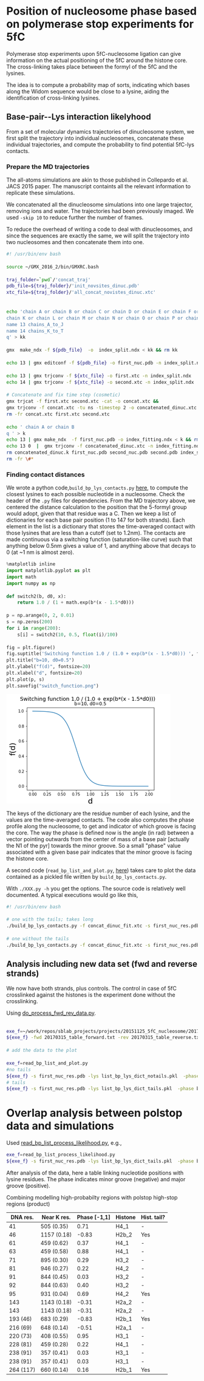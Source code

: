 # Position of nucleosome phase based on polymerase stop experiments for 5fC

Polymerase stop experiments upon 5fC-nucleosome ligation can give information on the actual positioning of the 5fC around the histone core. The cross-linking takes place between the formyl of the 5fC and the lysines.

The idea is to compute a probability map of sorts, indicating which bases along the Widom sequence would be close to a lysine, aiding the identification of cross-linking lysines.

## Base-pair--Lys interaction likelyhood

From a set of molecular dynamics trajectories of dinucleosome system, we first split the trajectory into individual nucleosomes, concatenate these individual trajectories, and compute the probability to find potential 5fC-lys contacts.

### Prepare the MD trajectories

The all-atoms simulations are akin to those published in Collepardo et al. JACS 2015 paper. The manuscript containts all the relevant information to replicate these simulations. 

We concatenated all the dinucleosome simulations into one large trajector, removing ions and water. The trajectories had been previously imaged. We used `-skip 10` to reduce further the number of frames.

To reduce the overhead of writing a code to deal with dinucleosomes, and since the sequences are exactly the same, we will split the trajectory into two nucleosomes and then concatenate them into one.


```bash
#! /usr/bin/env bash

source ~/GMX_2016_2/bin/GMXRC.bash

traj_folder=`pwd`/'concat_traj'
pdb_file=${traj_folder}/'init_novsites_dinuc.pdb'
xtc_file=${traj_folder}/'all_concat_novistes_dinuc.xtc'


echo 'chain A or chain B or chain C or chain D or chain E or chain F or chain G or chain H or chain I or chain J
chain K or chain L or chain M or chain N or chain O or chain P or chain Q or chain R or chain S or chain T
name 13 chains_A_to_J
name 14 chains_K_to_T
q' > kk

gmx  make_ndx -f ${pdb_file}  -o  index_split.ndx < kk && rm kk

echo 13 | gmx editconf -f ${pdb_file} -o first_nuc.pdb -n index_split.ndx -resnr 1

echo 13 | gmx trjconv -f ${xtc_file} -o first.xtc -n index_split.ndx
echo 14 | gmx trjconv -f ${xtc_file} -o second.xtc -n index_split.ndx

# Concatenate and fix time step (cosmetic)
gmx trjcat -f first.xtc second.xtc -cat -o concat.xtc &&
gmx trjconv -f concat.xtc -tu ns -timestep 2 -o concatenated_dinuc.xtc &&
rm -fr concat.xtc first.xtc second.xtc

echo ' chain A or chain B
q ' > k
echo 13 | gmx make_ndx  -f first_nuc.pdb -o index_fitting.ndx < k && rm k
echo 13 0  |  gmx trjconv -f concatenated_dinuc.xtc -n index_fitting.ndx -s first_nuc.pdb -o concat_dinuc_fit.xtc -fit rot+trans &&
rm concatenated_dinuc.k first_nuc.pdb second_nuc.pdb second.pdb index_split.ndx index_fitting.ndx
rm -fr \#*
```

### Finding contact distances

We wrote a python code,`build_bp_lys_contacts.py` [here](scripts/build_bp_lys_contacts.py), to compute the closest lysines to each possible nucleotide in a nucleosome. Check the header of the `.py` files for dependencies. From the MD trajectory above, we centered the distance calculation to the position that the 5-formyl group would adopt, given that that residue was a C. Then we keep a list of dictionaries for each base pair position (1 to 147 for both strands). Each element in the list is a dictionary that stores the time-averaged contact with those lysines that are less than a cutoff (set to 1.2nm). The contacts are made continuous via a switching function (saturation-like curve) such that anything below 0.5nm gives a value of 1, and anything above that decays to 0 (at ~1 nm is almost zero).

```python
%matplotlib inline
import matplotlib.pyplot as plt
import math
import numpy as np

def switch2(b, d0, x):
    return 1.0 / (1 + math.exp(b*(x - 1.5*d0)))

p = np.arange(0, 2, 0.01)
s = np.zeros(200)
for i in range(200):
    s[i] = switch2(10, 0.5, float(i)/100)

fig = plt.figure()
fig.suptitle('Switching function 1.0 / (1.0 + exp(b*(x - 1.5*d0))) ', fontsize=14)
plt.title("b=10, d0=0.5")
plt.ylabel("f(d)", fontsize=20)
plt.xlabel("d", fontsize=20)
plt.plot(p, s)
plt.savefig("switch_function.png")
```

![switch_function](pictures/switch_function.png)

The keys of the dictionary are the residue number of each lysine, and the values are the time-averaged contacts. The code also computes the phase profile along the nucleosome, to get and indicator of which groove is facing the core. The way the phase is defined now is the angle (in rad) between a vector pointing outwards from the center of mass of a base pair \[actually the N1 of the pyr] towards the minor groove. So a small "phase" value associated with a given base pair indicates that the minor groove is facing the histone core.

A second code (`read_bp_list_and_plot.py`, [here](scripts/read_bp_list_and_plot.py)) takes care to plot the data contained as a pickled file written by `build_bp_lys_contacts.py`.


With `./XXX.py -h` you get the options. The source code is relatively well documented. A typical executions would go like this,

```bash
#! /usr/bin/env bash

# one with the tails; takes long
./build_bp_lys_contacts.py -f concat_dinuc_fit.xtc -s first_nuc_res.pdb -st 4252 -ol list_bp_lys_dict_tails.pkl

# one without the tails
./build_bp_lys_contacts.py -f concat_dinuc_fit.xtc -s first_nuc_res.pdb -st 4252 -notails -ol list_bp_lys_dict_notails.pkl
```

## Analysis including new data set (fwd and reverse strands)

We now have both strands, plus controls. The control in case of 5fC crosslinked against the histones is the experiment done without the crosslinking.

Using [do_process_fwd_rev_data.py](scripts/do_process_fwd_rev_data.py).

```bash

exe_f=~/work/repos/sblab_projects/projects/20151125_5fC_nucleosome/20170130_polymerase_stop_modelling/scripts/do_process_fwd_rev_data.py
${exe_f} -fwd 20170315_table_forward.txt -rev 20170315_table_reverse.txt -o poly_stop

# add the data to the plot

exe_f=read_bp_list_and_plot.py
#no tails
${exe_f} -s first_nuc_res.pdb -lys list_bp_lys_dict_notails.pkl  -phase bp_phase_profile.txt -exp poly_stop_fwd.dat poly_stop_rev.dat -o lys_contact_map_notails
# tails
${exe_f} -s first_nuc_res.pdb -lys list_bp_lys_dict_tails.pkl  -phase bp_phase_profile.txt -o lys_contact_map_tails -exp poly_stop_fwd.dat poly_stop_rev.dat
```


# Overlap analysis between polstop data and simulations

Used [read_bp_list_process_likelihood.py](scripts/read_bp_list_process_likelihood.py), e.g.,

```bash
exe_f=read_bp_list_process_likelihood.py
${exe_f} -s first_nuc_res.pdb -lys list_bp_lys_dict_tails.pkl  -phase bp_phase_profile.txt -exp poly_stop_fwd.dat poly_stop_rev.dat  -seq widom601.fa
```

After analysis of the data, here a table linking nucleotide positions with lysine residues. The phase indicates minor groove (negative) and major groove (positive).

Combining modelling high-probabilty regions with polstop high-stop regions (product)

| DNA res.  | Near K res. | Phase [-1,1] | Histone | Hist. tail? |
| --------- | ----------- | ------------ | ------- | ----------- |
| 41        | 505 (0.35)  | 0.71         | H4_1    | -           |
| 46        | 1157 (0.18) | -0.83        | H2b_2   | Yes         |
| 61        | 459 (0.62)  | 0.37         | H4_1    | -           |
| 63        | 459 (0.58)  | 0.88         | H4_1    | -           |
| 71        | 895 (0.30)  | 0.29         | H3_2    | -           |
| 81        | 946 (0.27)  | 0.22         | H4_2    | -           |
| 91        | 844 (0.45)  | 0.03         | H3_2    | -           |
| 92        | 844 (0.63)  | 0.40         | H3_2    | -           |
| 95        | 931 (0.04)  | 0.69         | H4_2    | Yes         |
| 143       | 1143 (0.18) | -0.31        | H2a_2   | -           |
| 143       | 1143 (0.18) | -0.31        | H2a_2   | -           |
| 193 (46)  | 683 (0.29)  | -0.83        | H2b_1   | Yes         |
| 216 (69)  | 648 (0.14)  | -0.51        | H2a_1   | -           |
| 220 (73)  | 408 (0.55)  | 0.95         | H3_1    | -           |
| 228 (81)  | 459 (0.28)  | 0.22         | H4_1    | -           |
| 238 (91)  | 357 (0.41)  | 0.03         | H3_1    | -           |
| 238 (91)  | 357 (0.41)  | 0.03         | H3_1    | -           |
| 264 (117) | 660 (0.14)  | 0.16         | H2b_1   | Yes         |

